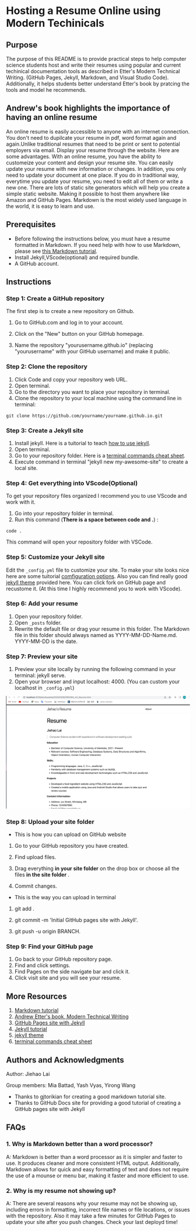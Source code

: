 # Hosting a Resume Online using Modern Techinicals

## Purpose

The purpose of this README is to provide practical steps to help computer science students host and write their resumes using popular and current techinical documentation tools as described in Etter's Modern Technical Writing. (GitHub Pages, Jekyll, Markdown, and Visual Studio Code). Additionally, it helps students better understand Etter's book by pratcing the tools and model he recommends.

## Andrew's book highlights the importance of having an online resume

An online resume is easily accessible to anyone with an internet connection. You don't need to dupilcate your resume in pdf, word format again and again.Unlike traditional resumes that need to be print or sent to potential employers via email. Display your resume through the website. Here are some advantages. With an online resume, you have the ability to customeize your content and design your resume site. You can easily update your resume with new information or changes. In addition, you only need to update your document at one place. If you do in traditional way, everytime you update your resume, you need to edit all of them or write a new one. There are lots of static site generators which will help you create a simple static website. Making it possible to host them anywhere like Amazon and GitHub Pages. Markdown is the most widely used language in the world, it is easy to learn and use. 

## Prerequisites

- Before following the instructions below, you must have a resume formatted in Markdown. If you need help with how to use Markdown, please see [this Markdown tutorial](https://www.markdowntutorial.com/).
- Install Jekyll,VScode(optional) and required bundle.
- A GitHub account.


## Instructions

### Step 1: Create a GitHub repository

The first step is to create a new repository on Github.

1. Go to GitHub.com and log in to your account.

2. Click on the "New" button on your GitHub homepage.

3. Name the repository "yourusername.github.io" (replacing "yourusername" with your GitHub username) and make it public.

### Step 2: Clone the repository

1. Click Code and copy your repository web URL.
2. Open terminal.
3. Go to the directory you want to place your repository in terminal.
4. Clone the repository to your local machine using the command line in terminal:

```
git clone https://github.com/yourname/yourname.github.io.git
```

### Step 3: Create a Jekyll site

1. Install jekyll. Here is a tuitorial to teach [how to use jekyll](https://jekyllrb.com/).
2. Open terminal.
3. Go to your repository folder. Here is a [terminal commands cheat sheet](https://www.git-tower.com/blog/command-line-cheat-sheet/).
4. Execute command in terminal "jekyll new my-awesome-site" to create a local site.

### Step 4: Get everything into VScode(Optional)

To get your repository files organized I recommend you to use VScode and work with it.

1. Go into your repository folder in terminal.
2. Run this command (**There is a space between code and .**) :

```
code .
```

This command will open your repository folder with VSCode.

### Step 5: Customize your Jekyll site

Edit the `_config.yml` file to customize your site. 
To make your site looks nice here are some tuitorial  [comfiguration options](https://jekyllrb.com/docs/configuration/).
Also you can find really good [jekyll theme](https://github.com/topics/jekyll-theme) provided here. 
You can click fork on GitHub page and recustome it. (At this time I highly recommend you to work with VScode).

### Step 6: Add your resume

1. Open your repository folder.
2. Open `_posts` folder.
3. Rewrite the default file or drag your resume in this folder. The Markdown file in this folder should always named as  YYYY-MM-DD-Name.md. YYYY-MM-DD is the date.

### Step 7: Preview your site

1. Preview your site locally by running the following command in your terminal: jekyll serve.
2. Open your browser and input localhost: 4000. (You can custom your localhost in `_config.yml`)

![View_resume](https://github.com/Onekila/Onekila.github.io/blob/main/gif/View_resume.gif)

### Step 8: Upload your site folder

- This is how you can upload on GitHub website

1. Go to your GitHub repository you have created.

2. Find upload files.

3. Drag everything  **in your site folder** on the drop box or choose all the files **in the site folder** .

4. Commit changes.

- This is the way you can upload in terminal

1. git add .

2. git commit -m 'Initial GitHub pages site with Jekyll'.

3. git push -u origin BRANCH.

### Step 9: Find your GitHub page

1. Go back to your GitHub repository page.
2. Find and click settings.
3. Find Pages on the side navigate bar and click it.
4. Click visit site and you will see your resume.


## More Resources

1. [Markdown tutorial](https://www.markdowntutorial.com/)
2. [Andrew Etter's book, Modern Technical Writing](https://www.amazon.ca/Modern-Technical-Writing-Introduction-Documentation-ebook/dp/B01A2QL9SS)
3. [GitHub Pages site with Jekyll](https://docs.github.com/en/pages/setting-up-a-github-pages-site-with-jekyll)
4. [Jekyll tutorial](https://jekyllrb.com/)
5. [jekyll theme](https://github.com/topics/jekyll-theme) 
6. [terminal commands cheat sheet](https://www.git-tower.com/blog/command-line-cheat-sheet/)

## Authors and Acknowledgments

Author: Jiehao Lai

Group members: Mia Battad, Yash Vyas, Yirong Wang

- Thanks to gjtorikian for creating a good markdown tutorial site.
- Thanks to GitHub Docs site for providing a good tutorial of creating a GitHub pages site with Jekyll



## FAQs 

### 1. Why is Markdown better than a word processor?

A: Markdown is better than a word processor as it is simpler and faster to use. It produces cleaner and more consistent HTML output. Additionally, Markdown allows for quick and easy formatting of text and does not require the use of a mounse or menu bar, making it faster and more efficient to use.

### 2. Why is my resume not showing up?

A: There are several reasons why your resume may not be showing up, including errors in formatting, incorrect file names or file locations, or issues with the repository. Also it may take a few minutes for GitHub Pages to update your site after you push changes. Check your last deployd time!
